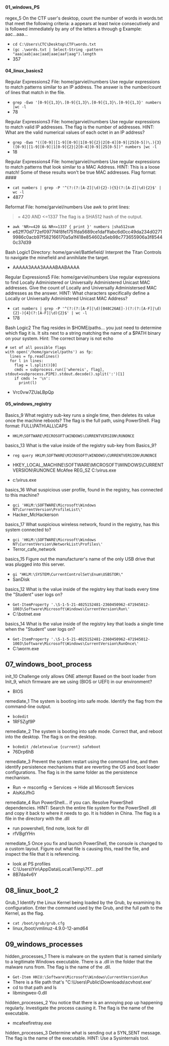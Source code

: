 #### 01_windows_PS
regex_5
On the CTF user's desktop, count the number of words in words.txt that meet the following criteria:
a appears at least twice consecutively
and is followed immediately by any of the letters a through g
Example: aac...aaa...

- `cd C:\Users\CTC\Desktop\CTF\words.txt`
- `(gc .\words.txt | Select-String -pattern "aaa|aab|aac|aad|aae|aaf|aag").length`
- 357

#### 04_linux_basics2
Regular Expressions2
File: home/garviel/numbers
Use regular expressions to match patterns similar to an IP address.
The answer is the number/count of lines that match in the file.

- `grep -Ewo '[0-9]{1,3}\.[0-9]{1,3}\.[0-9]{1,3}\.[0-9]{1,3}' numbers  |wc -l`
- 78

Regular Expressions3
File: home/garviel/numbers
Use regular expressions to match valid IP addresses. The flag is the number of addresses.
HINT: What are the valid numerical values of each octet in an IP address?

- `grep -Ewo "(([0-9]|[1-9][0-9]|1[0-9]{2}|2[0-4][0-9]|25[0-5])\.){3}([0-9]|[1-9][0-9]|1[0-9]{2}|2[0-4][0-9]|25[0-5])" numbers |wc -l`
- 18

Regular Expressions4
File: home/garviel/numbers
Use regular expressions to match patterns that look similar to a MAC Address.
HINT: This is a loose match! Some of these results won't be true MAC addresses.
Flag format: ####

- `cat numbers | grep -P '^(?:(?:[A-Z]|\d){2}-){5}(?:[A-Z]|\d){2}$' | wc -l`
- 4877


Reformat
File: home/garviel/numbers
Use awk to print lines:
>= 420 AND <=1337
The flag is a SHA512 hash of the output.

- `awk 'NR>=420 && NR<=1337 { print }' numbers |sha512sum   `
- e62ff70d772ef0977f4f8fe1751fda5689ce1daf1fabc6d0cc49da234d02719986c0acb97f582166170a5a1f418e854602a5eb98c773655906a3f85440c37d39

Bash Logic1
Directory: home/garviel/Battlefield/
Interpret the Titan Controls to navigate the minefield and annihilate the target.
- AAAAA3AAA3AAAABAABAAAA

Regular Expressions5
File: home/garviel/numbers
Use regular expressions to find Locally Administered or Universally Administered Unicast MAC addresses.
Give the count of Locally and Universally Administersed MAC addresses as the answer.
HINT: What characters specifically define a Locally or Universally Administered Unicast MAC Address?

- `cat numbers | grep -P '^(?:(?:[A-F]|\d)[048C26AE]-)(?:(?:[A-F]|\d){2}-){4}(?:[A-F]|\d){2}$' | wc -l`
- 178

Bash Logic2
The flag resides in $HOME/paths... you just need to determine which flag it is. It sits next to a string matching the name of a $PATH binary on your system.
Hint: The correct binary is not echo

```import subprocess
# set of all possible flags
with open('/home/garviel/paths') as fp:
  lines = fp.readlines()
  for l in lines:
    flag = l.split()[0]
    cmds = subprocess.run(['whereis', flag], stdout=subprocess.PIPE).stdout.decode().split(':')[1]
    if cmds != '\n':
      print(l)
```
- Vrc0vw7ZUaLBpQp 

#### 05_windows_registry
Basics_9
What registry sub-key runs a single time, then deletes its value once the machine reboots? The flag is the full path, using PowerShell.
Flag format: FULL\PATH\ALL\CAPS

- `HKLM\SOFTWARE\MICROSOFT\WINDOWS\CURRENTVERSION\RUNONCE`

basics_13
What is the value inside of the registry sub-key from Basics_9?

- `reg query HKLM\SOFTWARE\MICROSOFT\WINDOWS\CURRENTVERSION\RUNONCE`

- HKEY_LOCAL_MACHINE\SOFTWARE\MICROSOFT\WINDOWS\CURRENTVERSION\RUNONCE
    McAfee    REG_SZ    C:\virus.exe

- c:\virus.exe

basics_16
What suspicious user profile, found in the registry, has connected to this machine?

- `gci 'HKLM:\SOFTWARE\Microsoft\Windows NT\CurrentVersion\ProfileList\' ` 
- Hacker_McHackerson

basics_17
What suspicious wireless network, found in the registry, has this system connected to?

- `gci 'HKLM:\SOFTWARE\Microsoft\Windows NT\CurrentVersion\NetworkList\Profiles\'`
- Terror_cafe_network

basics_15
Figure out the manufacturer's name of the only USB drive that was plugged into this server.

- `gi "HKLM:\SYSTEM\CurrentControlSet\Enum\USBSTOR\"`
- SanDisk

basics_12
What is the value inside of the registry key that loads every time the "Student" user logs on?
- `Get-ItemProperty '.\S-1-5-21-4025152481-2360450962-471945012-1003\Software\Microsoft\Windows\CurrentVersion\Run\'`
- C:\botnet.exe

basics_14
What is the value inside of the registry key that loads a single time when the "Student" user logs on?
- `Get-ItemProperty '.\S-1-5-21-4025152481-2360450962-471945012-1003\Software\Microsoft\Windows\CurrentVersion\RunOnce\'`
- C:\worm.exe

## 07_windows_boot_process

init_10
Challenge only allows ONE attempt
Based on the boot loader from Init_9, which firmware are we using (BIOS or UEFI) in our environment?
- BIOS

remediate_1
The system is booting into safe mode. Identify the flag from the command-line output.
- `bcdedit`
- 1RF5Zgf9P

remediate_2
The system is booting into safe mode. Correct that, and reboot into the desktop. The flag is on the desktop.
- `bcdedit /deletevalue {current} safeboot`
- 76Drp6hB

remediate_3
Prevent the system restart using the command line, and then identify persistence mechanisms that are reverting the OS and boot loader configurations. The flag is in the same folder as the persistence mechanism.
- Run -> msconfig -> Services -> Hide all Microsoft Services
- AlsKdJfhG

remediate_4
Run PowerShell... if you can. Resolve PowerShell dependencies. HINT: Search the entire file system for the PowerShell .dll and copy it back to where it needs to go. It is hidden in China. The flag is a file in the directory with the .dll
- run powershell, find note, look for dll
- rfVBgtYHn

remediate_5
Once you fix and launch PowerShell, the console is changed to a custom layout. Figure out what file is causing this, read the file, and inspect the file that it is referencing.
- look at PS profiles
- C:\Users\Yin\AppData\Local\Temp\7f7....pdf
- 8B7da4v6Y

## 08_linux_boot_2

Grub_1
Identify the Linux Kernel being loaded by the Grub, by examining its configuration. Enter the command used by the Grub, and the full path to the Kernel, as the flag.
- `cat /boot/grub/grub.cfg`
- linux,/boot/vmlinuz-4.9.0-12-amd64

## 09_windows_processes

hidden_processes_1
There is malware on the system that is named similarly to a legitimate Windows executable. There is a .dll in the folder that the malware runs from. The flag is the name of the .dll.
- `Get-Item HKCU:\Software\Microsoft\Windows\CurrentVersion\Run`
- There is a file path that's "C:\Users\Public\Downloads\scvhost.exe'
- cd to that path and ls 
- libmingwex-0.dll

hidden_processes_2
You notice that there is an annoying pop up happening regularly. Investigate the process causing it. The flag is the name of the executable.
- mcafeefiretray.exe

hidden_processes_3
Determine what is sending out a SYN_SENT message. The flag is the name of the executable.
HINT: Use a Sysinternals tool.
